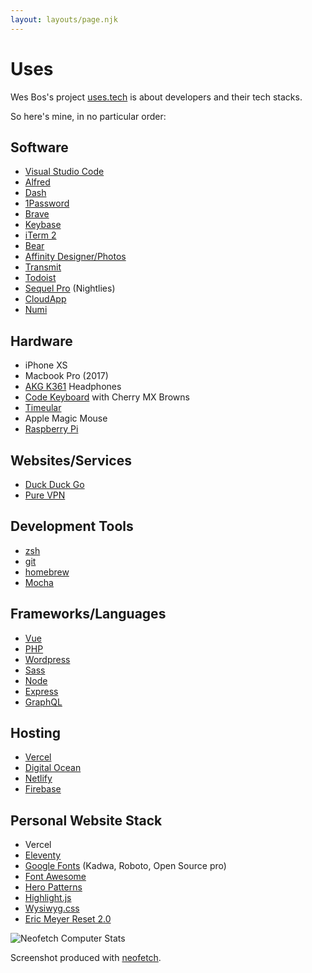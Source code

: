 ```yaml
---
layout: layouts/page.njk
---
```


# Uses

Wes Bos's project [uses.tech](https://uses.tech) is about developers and their tech stacks.

So here's mine, in no particular order:

## Software

- [Visual Studio Code](https://code.visualstudio.com/)
- [Alfred](https://www.alfredapp.com/)
- [Dash](https://kapeli.com/dash)
- [1Password](https://1password.com/)
- [Brave](https://brave.com/)
- [Keybase](https://keybase.io)
- [iTerm 2](https://iterm2.com/)
- [Bear](https://bear.app/)
- [Affinity Designer/Photos](https://affinity.serif.com/)
- [Transmit](https://www.panic.com/transmit/)
- [Todoist](https://todoist.com/)
- [Sequel Pro](https://sequelpro.com/) (Nightlies)
- [CloudApp](https://www.getcloudapp.com/)
- [Numi](https://numi.app/)

## Hardware

- iPhone XS
- Macbook Pro (2017)
- [AKG K361](https://www.akg.com/Headphones/Professional%20Headphones/K361-.html) Headphones
- [Code Keyboard](http://codekeyboards.com/) with Cherry MX Browns
- [Timeular](https://timeular.com/)
- Apple Magic Mouse
- [Raspberry Pi](https://www.raspberrypi.org/)

## Websites/Services

- [Duck Duck Go](https://duckduckgo.com/)
- [Pure VPN](https://www.purevpn.com/)

## Development Tools

- [zsh](https://ohmyz.sh/)
- [git](https://git-scm.com/)
- [homebrew](https://brew.sh/)
- [Mocha](https://mochajs.org/)

## Frameworks/Languages

- [Vue](https://vuejs.org/)
- [PHP](https://www.php.net/)
- [Wordpress](https://wordpress.org)
- [Sass](https://sass-lang.com/)
- [Node](https://nodejs.org/)
- [Express](https://expressjs.com/)
- [GraphQL](https://graphql.org/)

## Hosting

- [Vercel](https://vercel.com/)
- [Digital Ocean](https://digitalocean.com)
- [Netlify](https://netlify.com)
- [Firebase](https://firebase.google.com/)

## Personal Website Stack

- Vercel
- [Eleventy](https://www.11ty.dev/)
- [Google Fonts](https://fonts.google.com) (Kadwa, Roboto, Open Source pro)
- [Font Awesome](https://fontawesome.com)
- [Hero Patterns](https://www.heropatterns.com/)
- [Highlight.js](https://highlightjs.org/)
- [Wysiwyg.css](https://jgthms.com/wysiwyg.css/)
- [Eric Meyer Reset 2.0](https://cssreset.com/scripts/eric-meyer-reset-css/)

![Neofetch Computer Stats](/img/neofetch.png "a screenshot of terminal output showcasing my computer's stats from the terminal command 'neofetch'")

Screenshot produced with [neofetch](https://github.com/dylanaraps/neofetch).

